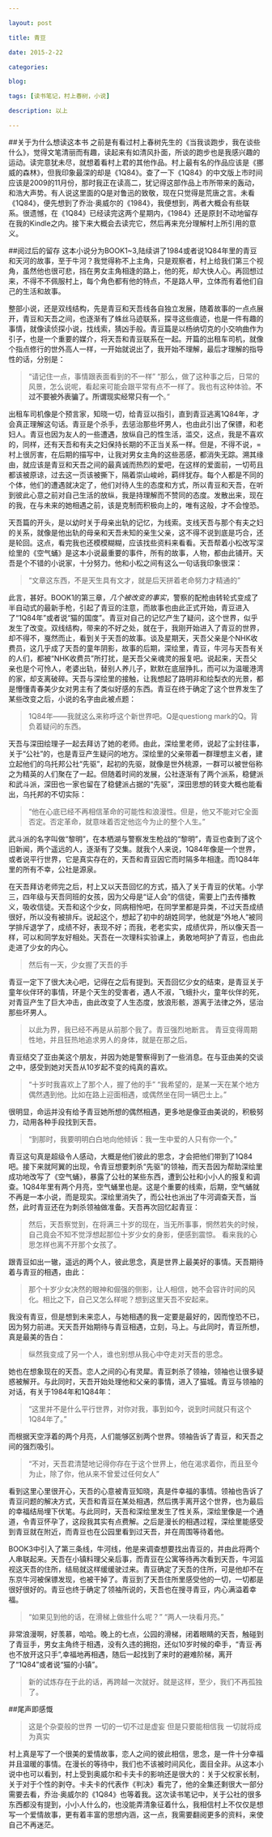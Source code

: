 ```yaml
---

layout: post

title: 青豆

date: 2015-2-22

categories: 

blog:

tags: [读书笔记，村上春树，小说]

description: 以上

---
```

##关于为什么想读这本书
之前是有看过村上春树先生的《当我谈跑步，我在谈些什么》，觉得文笔清丽而有趣，读起来有如清风扑面，所谈的跑步也是我感兴趣的运动。读完意犹未尽，就想着看村上君的其他作品。村上最有名的作品应该是《挪威的森林》，但我印象最深的却是《1Q84》。查了一下《1Q84》的中文版上市时间应该是2009的11月份，那时我正在读高二，犹记得这部作品上市所带来的轰动，和浩大声势。有人说这里面的Q是对鲁迅的致敬，现在只觉得是荒唐之言。未看《1Q84》，便先想到了乔治·奥威尔的《1984》，我便想到，两者大概会有些联系。很遗憾，在《1Q84》已经读完这两个星期内，《1984》还是原封不动地留存在我的Kindle之内。接下来大概会去读完它，然后再来充分理解村上所引用的意义。

##阅过后的留存
这本小说分为BOOK1~3,陆续讲了1984或者说1Q84年里的青豆和天河的故事，至于牛河？我觉得称不上主角，只是观察者，村上给我们第三个视角，虽然他也很可悲，挡在男女主角相逢的路上，他的死，却大快人心。再回想过来，不得不不佩服村上，每个角色都有他的特点，不是路人甲，立体而有着他们自己的生活和故事。

整部小说，还是双线结构，先是青豆和天吾线各自独立发展，随着故事的一点点展开，青豆和天吾之间，也逐渐有了蛛丝马迹联系，探寻这些痕迹，也是一件有趣的事情，就像读侦探小说，找线索，猜凶手般。青豆篇是以杨纳切克的小交响曲作为引子，也是一个重要的媒介，将天吾和青豆联系在一起。开篇的出租车司机，就像个指点修行的世外高人一样，一开始就说出了，我开始不理解，最后才理解的指导性的话，分别是：
>“请记住一点，事情跟表面看到的不一样”
>“那么，做了这种事之后，日常的风景，怎么说呢，看起来可能会跟平常有点不一样了。我也有这种体验。**不过不要被外表骗了。所谓现实经常只有一个**。”

出租车司机像是个预言家，知晓一切，给青豆以指引，直到青豆逃离1Q84年，才会真正理解这句话。青豆是个杀手，去惩治那些坏男人，也由此引出了保镖，和老妇人。青豆也因为友人的一些遭遇，放纵自己的性生活，滥交，这点，我是不喜欢的，同样，还有天吾和有夫之妇保持长期的不正当关系一样。但是，不得不说，=村上很厉害，在后期的描写中，让我对男女主角的这些恶感，都消失无踪。溯其缘由，就应该是青豆和天吾之间的最真诚而热烈的爱吧，在这样的爱面前，一切苟且都该被原谅，过去这一页该被撕下，隔着崇山峻岭，羁绊犹存。每个人都是不同的个体，他们的遭遇就决定了，他们对待人生的态度和方式，所以青豆和天吾，在听到彼此心意之前对自己生活的放纵，我是持理解而不赞同的态度。发散出来，现在的我，在与未来的她相遇之前，该是克制而积极向上的，唯有这般，才不会惶恐。

天吾篇的开头，是以幼时关于母亲出轨的记忆，为线索。支线天吾与那个有夫之妇的关系，就像是他出轨的母亲和天吾未知的亲生父亲，这不得不说到底是巧合，还是轮回。这点，看完我也还模模糊糊，应该找些资料来看看。天吾帮着小松改写深绘里的《空气蛹》是这本小说最重要的事件，所有的故事，人物，都由此铺开。天吾是个不错的小说家，十分努力。他和小松之间有这么一句话我印象很深：
>“文章这东西，不是天生具有文才，就是后天拼着老命努力才精通的”

此言，甚好。BOOK1的第三章，*几个被改变的事实*，警察的配枪由转轮式变成了半自动式的最新手枪，引起了青豆的注意，而故事也由此正式开始，青豆进入了“1Q84年”或者说“猫的国度”。青豆对自己的记忆产生了疑问，这个世界，似乎发生了改变。双线结构，带来的不好之处，就在于，我刚开始进入了青豆的世界，却不得不，戛然而止，看到关于天吾的故事。谈及星期天，天吾父亲是个NHK收费员，这几乎成了天吾的童年阴影，故事的后期，深绘里，青豆，牛河与天吾有关的人们，都被“NHK收费员”所打扰，是天吾父亲魂灵的报复吧。说起来，天吾父亲也是个可怜人，老婆出轨，替别人养儿子，默默在底层挣扎，而可以为温暖港湾的家，却支离破碎。天吾与深绘里的接触，让我想起了路明非和绘梨衣的光景，都是懵懂青春美少女对男主有了类似好感的东西。青豆在终于确定了这个世界发生了某些改变之后，小说的名字由此被点题：
>1Q84年——我就这么来称呼这个新世界吧。Q是questiong mark的Q。背负着疑问的东西。

天吾与深田绘理子一起去拜访了她的老师。由此，深绘里老师，说起了尘封往事，关于“公社”的，也是青豆产生疑问的地方。深绘里的父亲带着一群理想主义者，建立起他们的乌托邦公社“先驱”，起初的先驱，就像是世外桃源，一群可以被世俗称之为精英的人们聚在了一起。但随着时间的发展，公社逐渐有了两个派系，稳健派和武斗派，深田也一家也留在了稳健派占据的“先驱”，深田思想的转变大概也能看出，乌托邦的不切实际：
>“他在心底已经不再相信革命的可能性和浪漫性。但是，他又不能对它全面否定。否定革命，就意味着否定他迄今为止的整个人生。”

武斗派的名字叫做“黎明”，在本栖湖与警察发生枪战的“黎明”，青豆也查到了这个旧新闻，两个遥远的人，逐渐有了交集。就我个人来说，1Q84年像是一个世界，或者说平行世界，它是真实存在的，天吾和青豆因它而时隔多年相逢。而1Q84年里的所有不幸，公社是源泉。

在天吾拜访老师完之后，村上又以天吾回忆的方式，插入了关于青豆的伏笔。小学三，四年级与天吾同班的女孩，因为父母是“证人会”的信徒，需要上门去传播教义，吸收信徒。天吾和这个少女，同病相怜吧，在同学里都是异类，不过天吾成绩很好，所以没有被排斥。说起这个，想起了初中的胡姓同学，他就是“外地人”被同学排斥退学了，成绩不好，表现不好；而我，老老实实，成绩优异，所以像天吾一样，可以和同学友好相处。天吾在一次理科实验课上，勇敢地呵护了青豆，也由此走进了少女的内心。
>然后有一天，少女握了天吾的手

青豆一定下了很大决心吧，记得在之后有提到。天吾回忆少女的结束，是青豆关于童年伙伴环的事情，环是个天生的受害者，遇人不淑，飞蛾扑火，童年伙伴的死，对青豆产生了巨大冲击，由此改变了人生态度，放浪形骸，游离于法律之外，惩治那些坏男人。
>以此为界，我已经不再是从前那个我了。青豆强烈地断言。
青豆变得周期性地，并且狂热地追求男人的身体，就是在那之后。

青豆结交了亚由美这个朋友，并因为她是警察得到了一些消息。在与亚由美的交谈之中，感受到她对天吾从10岁起不变的纯真的喜欢。
>“十岁时我喜欢上了那个人，握了他的手”
“我希望的，是某一天在某个地方偶然遇到他。比如在路上迎面相遇，或偶然坐在同一辆巴士上。”

很明显，命运并没有给予青豆她所想的偶然相遇，更多地是像亚由美说的，积极努力，动用各种手段找到天吾。
 >“到那时，我要明明白白地向他倾诉：我一生中爱的人只有你一个。”
 
 青豆这句真是超级令人感动，大概是他们彼此的思念，才会把他们带到了1Q84吧。接下来就阿翼的出现，令青豆想要刺杀“先驱”的领袖，而天吾因为帮助深绘里成功地改写了《空气蛹》，暴露了公社的某些东西，遭到公社和小小人的报复和调查。1Q84年里有两个月亮，空气蛹里也是。这是个重要的线索，后期，空气蛹就不再是一本小说，而是现实。深绘里消失了，而公社也派出了牛河调查天吾，当然，此时青豆还在为刺杀领袖做准备。天吾再次回忆起青豆：
 >然后，天吾察觉到，在将满三十岁的现在，当无所事事，惘然若失的时候，自己竟会不知不觉浮想起那位十岁少女的身影，便感到震惊。
 看来我的心思怎样也离不开那个女孩了。
 
 跟青豆如出一辙，遥远的两个人，彼此思念，真是世界上最美好的事情。天吾期待着与青豆的相遇，由此：
 >那个十岁少女决然的眼神和倔强的侧影，让人相信，她不会容许时间的风化。相比之下，自己又怎么样呢？想到这里天吾不安起来。
 
我没有青豆，但是想到未来恋人，与她相遇的我一定要是最好的，因而惶恐不已，因为努力前进。天天吾开始期待与青豆相遇，立刻，马上。与此同时，青豆所想，真是最美的告白：
>纵然我变成了另一个人，谁也别想从我心中夺走对天吾的思念。

她也在想象现在的天吾。恋人之间的心有灵犀。青豆刺杀了领袖，领袖也让很多疑惑被解开。与此同时，天吾开始处理他和父亲的事情，进入了猫城。青豆与领袖的对话，有关于1984年和1Q84年：
>“这里并不是什么平行世界，对你对我，事到如今，说到时间就只有这个1Q84年了。”

而根据天空浮着的两个月亮，人们能够区别两个世界。领袖告诉了青豆，和天吾之间的强烈吸引。
>“不对，天吾君清楚地记得你存在于这个世界上，他在渴求着你，而且至今为止，除了你，他从来不曾爱过任何女人”

看到这里心里很开心，天吾的心意被青豆知晓，真是件幸福的事情。领袖也告诉了青豆问题的解决方式，天吾和青豆在某处相遇，然后携手离开这个世界，也为最后的幸福结局埋下伏笔。与此同时，天吾和深绘里发生了性关系，深绘里像是一个通道，令青豆怀孕了，这段我其实有点费解。之后是漫长的相遇过程，深绘里能感受到青豆就在附近，而青豆也在公园里看到过天吾，并在周围等待着他。

BOOK3中引入了第三条线，牛河线，他是来调查想要找出青豆的，并由此将两个人串联起来。天吾在小镇料理父亲后事，而青豆在公寓等待再次看到天吾，牛河监视这天吾的住所，结局就这样缓缓驶过来。青豆确定了天吾的住所，可是他却不在东京牛河被保镖发现，也被干掉了。青豆到了天吾住所里感受他的一切，一切都是很好很好的。青豆也终于确定了领袖所说的，天吾也在搜寻青豆，内心满溢着幸福。
>“如果见到他的话，在滑梯上做些什么呢？”
“两人一块看月亮。”

非常浪漫啊，好羡慕，哈哈。晚上的七点，公园的滑梯，闭着眼睛的天吾，触碰到了青豆手，男女主角终于相遇，没有久违的拥抱，还似10岁时候的牵手，“青豆·再也不放开这只手”,幸福地再相遇，随后一起找到了来时的避难阶梯，离开了“1Q84”或者说“猫的小镇”。
>新的试炼存在于此的话，再跨越一次就好。就是这样，至少，我们不再孤独了。

##尾声即感慨

>这是个杂耍般的世界
一切的一切不过是虚妄
但是只要能相信我
一切就将成为真实

村上真是写了一个很美的爱情故事，恋人之间的彼此相信，思念，是一件十分幸福并且温暖的事情。在漫长的等待中，我们也不该被时间风化，面目全非。从这本小说中也可以看到，村上受到奥威尔和卡夫卡的影响还是很大的：关于父权家长制，关于对于个性的剥夺。卡夫卡的代表作《判决》看完了，他的全集还剩很大一部分需要去看，乔治·奥威尔的《1Q84》也等着我。这次读书笔记中，关于公社的很多东西都没有提到，小小人什么的，也没能弄清象征着什么，我相信村上不仅仅是想写一个爱情故事，更有着丰富的思想内涵，这一点，我需要翻阅更多的资料，来使自己不再迷茫。

